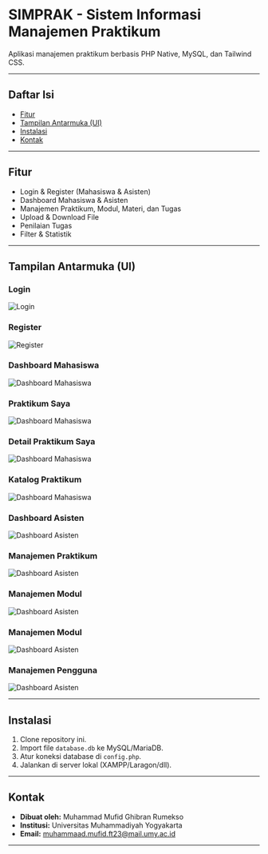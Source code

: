 # SIMPRAK - Sistem Informasi Manajemen Praktikum

Aplikasi manajemen praktikum berbasis PHP Native, MySQL, dan Tailwind CSS.

---

## Daftar Isi
- [Fitur](#fitur)
- [Tampilan Antarmuka (UI)](#tampilan-antarmuka-ui)
- [Instalasi](#instalasi)
- [Kontak](#kontak)

---

## Fitur
- Login & Register (Mahasiswa & Asisten)
- Dashboard Mahasiswa & Asisten
- Manajemen Praktikum, Modul, Materi, dan Tugas
- Upload & Download File
- Penilaian Tugas
- Filter & Statistik

---

## Tampilan Antarmuka (UI)

### Login
![Login](screenshots/login.png)

### Register
![Register](screenshots/register.png)   

### Dashboard Mahasiswa
![Dashboard Mahasiswa](screenshots/dashboard_mahasiswa.png)

### Praktikum Saya
![Dashboard Mahasiswa](screenshots/praktikum_saya.png)

### Detail Praktikum Saya
![Dashboard Mahasiswa](screenshots/praktikum_saya_detail.png)

### Katalog Praktikum
![Dashboard Mahasiswa](screenshots/katalog_praktikum.png)

### Dashboard Asisten
![Dashboard Asisten](screenshots/dashboard_asisten.png)

### Manajemen Praktikum
![Dashboard Asisten](screenshots/manajemen_praktikum.png)

### Manajemen Modul
![Dashboard Asisten](screenshots/manajemen_modul.png)

### Manajemen Modul
![Dashboard Asisten](screenshots/laporan_masuk.png)

### Manajemen Pengguna
![Dashboard Asisten](screenshots/manajemen_pengguna.png)

---

## Instalasi

1. Clone repository ini.
2. Import file `database.db` ke MySQL/MariaDB.
3. Atur koneksi database di `config.php`.
4. Jalankan di server lokal (XAMPP/Laragon/dll).

---

## Kontak

- **Dibuat oleh:** Muhammad Mufid Ghibran Rumekso  
- **Institusi:** Universitas Muhammadiyah Yogyakarta  
- **Email:** muhammaad.mufid.ft23@mail.umy.ac.id

--- 
